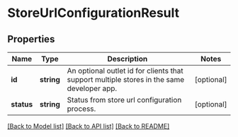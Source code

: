 # StoreUrlConfigurationResult

## Properties
Name | Type | Description | Notes
------------ | ------------- | ------------- | -------------
**id** | **string** | An optional outlet id for clients that support multiple stores in the same developer app. | [optional] 
**status** | **string** | Status from store url configuration process. | [optional] 

[[Back to Model list]](../README.md#documentation-for-models) [[Back to API list]](../README.md#documentation-for-api-endpoints) [[Back to README]](../README.md)


